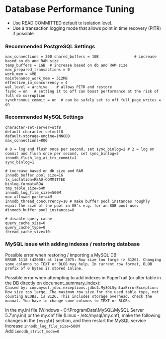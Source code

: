 # Database Performance Tuning

-   Use READ COMMITTED default tx isolation level.
-   Use a transaction logging mode that allows point in time recovery
    (PITR) if possible

### Recommended PostgreSQL Settings

```
max_connections = 300 shared_buffers = 1GB                # increase based on db and RAM size 
temp_buffers = 1GB  # increase based on db and RAM size 
max_prepared_transactions = 0 
work_mem = 4MB 
maintenance_work_mem = 512MB
effective_io_concurrency = 4     
wal_level = archive    # allows PITR and restore 
fsync = on   # setting it to off can boost performance at the risk of full db corruption
synchronous_commit = on  # can be safely set to off full_page_writes = on
```

### Recommended MySQL Settings

```
character-set-server=utf8
default-character-set=utf8
default-storage-engine=INNODB
max_connections=800

# 0 = log and flush once per second, set sync_binlog=2 # 2 = log on commit and flush once per second, set sync_binlog=2 
innodb_flush_log_at_trx_commit=1  
sync_binlog=1  

# increase based on db size and RAM 
innodb_buffer_pool_size=1G 
tx_isolation=READ-COMMITTED
binlog-format=ROW  
tmp_table_size=64M 
innodb_log_file_size=500M 
max_allowed_packet=4M  
innodb_thread_concurrency=10 # make buffer pool instances roughly equal the size of the pool in GB's e.g. for an 8GB pool use: #innodb_buffer_pool_instances=8 

# disable query cache 
query_cache_size=0 
query_cache_type=0 
thread_cache_size=10
```

### MySQL issue with adding indexes / restoring database
Possible error when restoring / importing a MySQL DB:<br>
`ERROR 1118 (42000) at line 2075: Row size too large (> 8126). Changing some columns to TEXT or BLOB may help. In current row format, BLOB prefix of 0 bytes is stored inline.`

Possible error when attempting to add indexes in PaperTrail (or alter table in the DB directly on document_summary_index):<br>
`Caused by: com.mysql.jdbc.exceptions.jdbc4.MySQLSyntaxErrorException: Row size too large. The maximum row size for the used table type, not counting BLOBs, is 8126. This includes storage overhead, check the manual. You have to change some columns to TEXT or BLOBs`

In the my.ini file (Windows - C:\ProgramData\MySQL\MySQL Server 5.7\my.ini) or the my.cnf file (Linux - /etc/mysql/my.cnf), make the following changes in the `[mysqld]` section, and then restart the MySQL service<br>
Increase `innodb_log_file_size=500M`<br>
Add `innodb_strict_mode=0`
